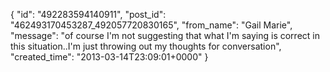  {
   "id": "492283594140911",
   "post_id": "462493170453287_492057720830165",
   "from_name": "Gail Marie",
   "message": "of course I'm not suggesting that what I'm saying is correct in this situation..I'm just throwing out my thoughts for conversation",
   "created_time": "2013-03-14T23:09:01+0000"
 }
